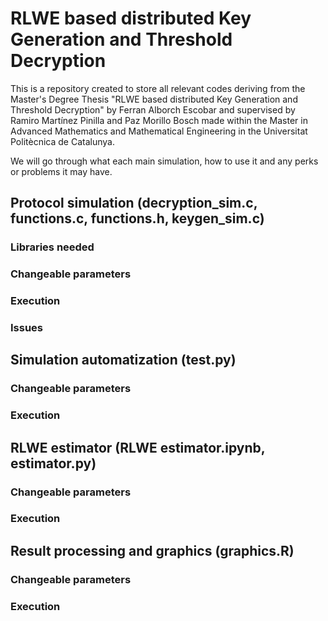 # RLWE based distributed Key Generation and Threshold Decryption

This is a repository created to store all relevant codes deriving from the Master's Degree Thesis "RLWE based distributed Key Generation and Threshold Decryption" by Ferran Alborch Escobar and supervised by Ramiro Martínez Pinilla and Paz Morillo Bosch made within the Master in Advanced Mathematics and Mathematical Engineering in the Universitat Politècnica de Catalunya.

We will go through what each main simulation, how to use it and any perks or problems it may have.

## Protocol simulation (decryption_sim.c, functions.c, functions.h, keygen_sim.c)

### Libraries needed

### Changeable parameters

### Execution

### Issues

## Simulation automatization (test.py)

### Changeable parameters

### Execution

## RLWE estimator (RLWE estimator.ipynb, estimator.py)

### Changeable parameters

### Execution

## Result processing and graphics (graphics.R)

### Changeable parameters

### Execution




